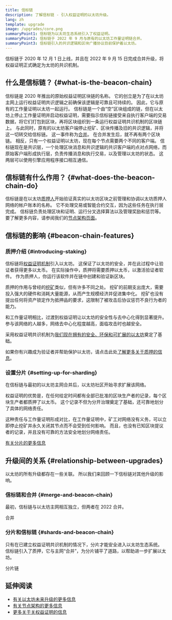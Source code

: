 ```yaml
---
title: 信标链
description: 了解信标链 - 引入权益证明的以太坊升级。
lang: zh
template: upgrade
image: /upgrades/core.png
summaryPoint1: 信标链为以太坊生态系统引入了权益证明。
summaryPoint2: 信标链于 2022 年 9 月与原有的以太坊工作量证明链合并。
summaryPoint3: 信标链引入的共识逻辑和区块广播协议目前保护着以太坊。
---
```


<UpgradeStatus isShipped dateKey="page-upgrades:page-upgrades-beacon-date">
  信标链于 2020 年 12 月 1 日上线，并且在 2022 年 9 月 15 日完成合并升级，将权益证明正式确定为太坊的共识机制。
</UpgradeStatus>

## 什么是信标链？ \{#what-is-the-beacon-chain}

信标链是 2020 年推出的原始权益证明区块链的名称。 它的创立是为了在以太坊主网上运行权益证明共识逻辑之前确保该逻辑是可靠且可持续的。 因此，它与原有的工作量证明以太坊一起运行。 信标链是一个由“空”区块组成的链，但在以太坊上停止工作量证明并启动权益证明，需要指示信标链接受来自执行客户端的交易数据，将它们打包到区块，再将区块组织到一条运行权益证明共识机制的区块链上。 与此同时，原有的以太坊客户端停止挖矿、区块传播及旧的共识逻辑，并将这一切转交给信标链。 这一事件称为[合并](/roadmap/merge/)。 在合并发生后，就不再有两个区块链。 相反，只有一个权益证明以太坊，现在每个节点需要两个不同的客户端。 信标链现在是共识层，一个处理区块消息和共识逻辑的共识客户端的点对点网络，而原始客户端形成执行层，负责传播消息和执行交易，以及管理以太坊的状态。 这两层可以使用引擎应用程序接口相互通信。

## 信标链有什么作用？ \{#what-does-the-beacon-chain-do}

信标链是在以太坊[质押人](/staking/)开始验证真实的以太坊区块之前管理和协调以太坊质押人网络的帐户账本的名称。 它不处理交易或智能合约交互，因为这些任务在执行层完成。 信标链负责处理区块和证明、运行分叉选择算法以及管理奖励和惩罚等。 要了解更多内容，请参阅我们的[节点架构页面](/developers/docs/nodes-and-clients/node-architecture/#node-comparison)。

## 信标链的影响 \{#beacon-chain-features}

### 质押介绍 \{#introducing-staking}

信标链将[权益证明机制](/developers/docs/consensus-mechanisms/pos/)引入以太坊。 这保证了以太坊的安全，并在此过程中让验证者获得更多以太币。 在实际操作中，质押将需要质押以太币，以激活验证者软件。 作为质押人，你运行该软件并在链中创建和验证新区块。

质押的作用与曾经的[挖矿](/developers/docs/mining/)类似，但有许多不同之处。 挖矿的前期支出庞大，需要投入强大的硬件和消耗大量能源，从而产生规模经济并促进集中化。 挖矿也没有提出任何将资产锁定作为抵押品的要求，这限制了被攻击后协议惩罚不良行为者的能力。

和工作量证明相比，过渡到权益证明让以太坊的安全性与去中心化得到显著提升。 参与该网络的人越多，网络去中心化程度越高，面临攻击时也越安全。

采用权益证明共识机制为[我们现在拥有的安全、环保和可扩展的以太坊](/roadmap/vision/)奠定了基础。

<InfoBanner emoji=":money_bag:">
  如果你有兴趣成为验证者并帮助保护以太坊，请点击此处<a href="/staking/">了解更多关于质押的信息</a>。
</InfoBanner>

### 设置分片 \{#setting-up-for-sharding}

在信标链与最初的以太坊主网合并后，以太坊社区开始寻求扩展该网络。

权益证明的优势是，在任何给定时间都有全部已批准的区块生产者的记录，每个区块生产者都质押了以太币。 这个记录不但为分开治理奠定了基础，还可靠地划分了具体的网络责任。

这种责任与工作量证明形成对比，在工作量证明中，矿工对网络没有义务，可以立即停止挖矿并永久关闭其节点而不会受到任何影响。 而且，也没有已知区块提议者的记录，并且没有可靠的方法安全地划分网络责任。

[有关分片的更多信息](/roadmap/danksharding/)

## 升级间的关系 \{#relationship-between-upgrades}

以太坊的所有升级都存在一些关联。 所以我们来回顾一下信标链对其他升级的影响。

### 信标链和合并 \{#merge-and-beacon-chain}

最初，信标链与以太坊主网相互独立，但两者在 2022 合并。

<ButtonLink to="/roadmap/merge/">
  合并
</ButtonLink>

### 分片和信标链 \{#shards-and-beacon-chain}

只有在已建立权益证明共识机制的情况下，分片才能安全进入以太坊生态系统。 信标链引入了质押，它与主网“合并”，为分片铺平了道路，以帮助进一步扩展以太坊。

<ButtonLink to="/roadmap/danksharding/">
  分片链
</ButtonLink>

## 延伸阅读

- [有关以太坊未来升级的更多信息](/roadmap/vision)
- [有关节点架构的更多信息](/developers/docs/nodes-and-clients/node-architecture)
- [更多关于关权益证明的信息](/developers/docs/consensus-mechanisms/pos)
